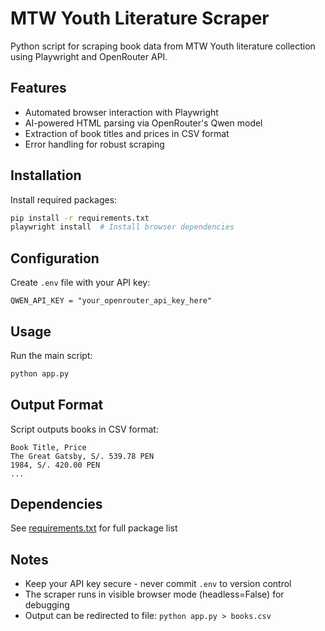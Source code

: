 # MTW Youth Literature Scraper

Python script for scraping book data from MTW Youth literature collection using Playwright and OpenRouter API.

## Features
- Automated browser interaction with Playwright
- AI-powered HTML parsing via OpenRouter's Qwen model
- Extraction of book titles and prices in CSV format
- Error handling for robust scraping

## Installation
Install required packages:
```bash
pip install -r requirements.txt
playwright install  # Install browser dependencies
```

## Configuration
Create `.env` file with your API key:
```env
QWEN_API_KEY = "your_openrouter_api_key_here"
```

## Usage
Run the main script:
```bash
python app.py
```

## Output Format
Script outputs books in CSV format:
```
Book Title, Price
The Great Gatsby, S/. 539.78 PEN
1984, S/. 420.00 PEN
...
```

## Dependencies
See [requirements.txt](requirements.txt) for full package list

## Notes
- Keep your API key secure - never commit `.env` to version control
- The scraper runs in visible browser mode (headless=False) for debugging
- Output can be redirected to file: `python app.py > books.csv`